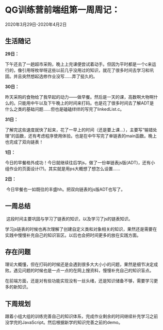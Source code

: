 # QG训练营前端组第一周周记：
2020年3月29日-2020年4月2日

## 生活随记

**29日：**

​		下午还去了一趟超市采购，晚上上完课便尝试着动手。但因为平时都是一个c来运行的，像引用呀枚举呀这些以前几乎没用过的知识，就花了很多时间去学习和巩固。并且突然想起选修作业没写……弄了挺久的。

**30日：**

​		昨天采购的食物给了我早起的动力——做早餐。然后是一天的课，高数啊大物啊什么的。只能用中午以及下午晚上的时间来打码。也是花了很多时间去了解ADT是什么之类的基础问题……但也是磕磕绊绊的写完了linkedList.c。

**31日：**

​		了解完这些速度就快了起来，花了一早上的时间（还是要上课…），主要写“输错处理”的函数，还有考虑程序使用体验。也是在中午写完了单链表的main函数。晚上也完成了双向链表！

**1日：**

​		今日的早餐格外成功！今日就继续往后学js，做了一份单链表js版(ADT)，还有小组作业的页面设计(?)。其实就是用ps大概想了想怎么设置……

**2日：**

​		今日早餐也一如既往的丰盛hh。把双向链表的js版ADT也写了。

## 一周总结

​		这段时间主要巩固与学习了链表的知识，以及学习了js的链表知识。

​		学习js链表的时候也再次理解了创建自定义类和对象相关的知识，果然还是需要在实践中慢慢补充自己的知识盲区。以后也会把时间更多的放在实践方面。

## 存在问题

​		理论大概懂，但在打码的时候还是会遇到很多大大小小的问题，果然是细节决定成败。遇见问题的时候也是一点一点的在网上搜资料，慢慢补充自己的知识盲点。

​		在前端方面，还是对有些功能实现没有一丝头绪，还是知识储备不够，需要学习更多的新知识。

## 下周规划

​		跟着小组大组的训练完善自己的知识体系，完成作业剩余的时间继续补充学习之前没学完的JavaScript。然后根据新学的知识完善之前的demo。


